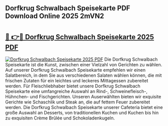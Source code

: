 ## Dorfkrug Schwalbach Speisekarte PDF Download Online 2025 2mVN2

# <h2><a href="http://gc8q795.nevu.top/?p=Dorfkrug+Schwalbach+Speisekarte">🔗 👉🔴 Dorfkrug Schwalbach Speisekarte 2025 PDF</a></h2>

[![Dorfkrug Schwalbach Speisekarte 2025 PDF](https://i.imgur.com/dBaPXMq.png)](http://gc8q795.nevu.top/?p=Dorfkrug+Schwalbach+Speisekarte)
Die Dorfkrug Schwalbach Speisekarte ist die Kunst, zwischen einer Vielzahl von Gerichten zu wählen. Auf unserer Dorfkrug Schwalbach Speisekarte empfehlen wir einen Salatbereich, in dem Sie aus verschiedenen Salaten wählen können, die mit frischen Zutaten für ein leichtes und leckeres Mittagessen zubereitet werden. Für Fleischliebhaber bietet unsere Dorfkrug Schwalbach Speisekarte eine umfangreiche Auswahl an Rind-, Schweinefleisch-, Hühnchen- und Fischgerichten. Unseren Auserwählten bieten wir exquisite Gerichte wie Schaschlik und Steak an, die auf fettem Feuer zubereitet werden. Die Dorfkrug Schwalbach Speisekarte unserer Cafeteria bietet eine große Auswahl an Desserts, von traditionellen Kuchen und Kuchen bis hin zu exquisiten Crème Brûlée und Schokoladenkugeln.
